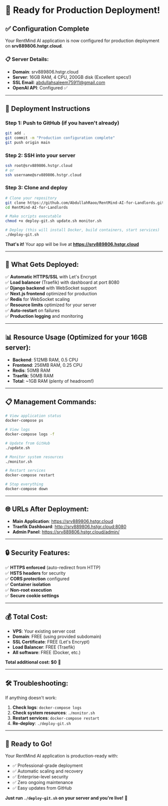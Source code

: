 # 🚀 Ready for Production Deployment!

## ✅ **Configuration Complete**

Your RentMind AI application is now configured for production deployment on **srv889806.hstgr.cloud**.

### 📋 **Server Details:**
- **Domain**: srv889806.hstgr.cloud
- **Server**: 16GB RAM, 4 CPU, 200GB disk (Excellent specs!)
- **SSL Email**: abdullahsaleem75911@gmail.com
- **OpenAI API**: Configured ✅

---

## 🚀 **Deployment Instructions**

### **Step 1: Push to GitHub** (if you haven't already)
```bash
git add .
git commit -m "Production configuration complete"
git push origin main
```

### **Step 2: SSH into your server**
```bash
ssh root@srv889806.hstgr.cloud
# or
ssh username@srv889806.hstgr.cloud
```

### **Step 3: Clone and deploy**
```bash
# Clone your repository
git clone https://github.com/AbdullahRaoo/RentMind-AI-for-Landlords.git
cd RentMind-AI-for-Landlords

# Make scripts executable
chmod +x deploy-git.sh update.sh monitor.sh

# Deploy (this will install Docker, build containers, start services)
./deploy-git.sh
```

**That's it!** Your app will be live at **https://srv889806.hstgr.cloud**

---

## 🔧 **What Gets Deployed:**

✅ **Automatic HTTPS/SSL** with Let's Encrypt  
✅ **Load balancer** (Traefik) with dashboard at port 8080  
✅ **Django backend** with WebSocket support  
✅ **Next.js frontend** optimized for production  
✅ **Redis** for WebSocket scaling  
✅ **Resource limits** optimized for your server  
✅ **Auto-restart** on failures  
✅ **Production logging** and monitoring  

---

## 📊 **Resource Usage (Optimized for your 16GB server):**
- **Backend**: 512MB RAM, 0.5 CPU
- **Frontend**: 256MB RAM, 0.25 CPU  
- **Redis**: 50MB RAM
- **Traefik**: 50MB RAM
- **Total**: ~1GB RAM (plenty of headroom!)

---

## 📋 **Management Commands:**

```bash
# View application status
docker-compose ps

# View logs
docker-compose logs -f

# Update from GitHub
./update.sh

# Monitor system resources
./monitor.sh

# Restart services
docker-compose restart

# Stop everything
docker-compose down
```

---

## 🌐 **URLs After Deployment:**

- **Main Application**: https://srv889806.hstgr.cloud
- **Traefik Dashboard**: http://srv889806.hstgr.cloud:8080
- **Admin Panel**: https://srv889806.hstgr.cloud/admin/

---

## 🔒 **Security Features:**

✅ **HTTPS enforced** (auto-redirect from HTTP)  
✅ **HSTS headers** for security  
✅ **CORS protection** configured  
✅ **Container isolation**  
✅ **Non-root execution**  
✅ **Secure cookie settings**  

---

## 💰 **Total Cost:**

- **VPS**: Your existing server cost
- **Domain**: FREE (using provided subdomain)
- **SSL Certificate**: FREE (Let's Encrypt)
- **Load Balancer**: FREE (Traefik)
- **All software**: FREE (Docker, etc.)

**Total additional cost: $0** 🎉

---

## 🛠️ **Troubleshooting:**

If anything doesn't work:

1. **Check logs**: `docker-compose logs`
2. **Check system resources**: `./monitor.sh`
3. **Restart services**: `docker-compose restart`
4. **Re-deploy**: `./deploy-git.sh`

---

## 🎉 **Ready to Go!**

Your RentMind AI application is production-ready with:
- ✅ Professional-grade deployment
- ✅ Automatic scaling and recovery
- ✅ Enterprise-level security
- ✅ Zero ongoing maintenance
- ✅ Easy updates from GitHub

**Just run `./deploy-git.sh` on your server and you're live!** 🚀
